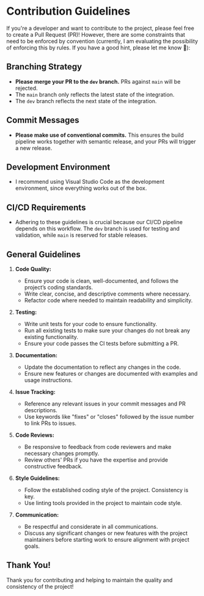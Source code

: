 # Contribution Guidelines

If you're a developer and want to contribute to the project, please feel free to create a Pull Request (PR)! However, there are some constraints that need to be enforced by convention (currently, I am evaluating the possibility of enforcing this by rules. If you have a good hint, please let me know 🎉):

## Branching Strategy

- **Please merge your PR to the `dev` branch.** PRs against `main` will be rejected.
- The `main` branch only reflects the latest state of the integration.
- The `dev` branch reflects the next state of the integration.

## Commit Messages

- **Please make use of conventional commits.** This ensures the build pipeline works together with semantic release, and your PRs will trigger a new release.

## Development Environment

- I recommend using Visual Studio Code as the development environment, since everything works out of the box.

## CI/CD Requirements

- Adhering to these guidelines is crucial because our CI/CD pipeline depends on this workflow. The `dev` branch is used for testing and validation, while `main` is reserved for stable releases.

## General Guidelines

1. **Code Quality:**
   - Ensure your code is clean, well-documented, and follows the project’s coding standards.
   - Write clear, concise, and descriptive comments where necessary.
   - Refactor code where needed to maintain readability and simplicity.

2. **Testing:**
   - Write unit tests for your code to ensure functionality.
   - Run all existing tests to make sure your changes do not break any existing functionality.
   - Ensure your code passes the CI tests before submitting a PR.

3. **Documentation:**
   - Update the documentation to reflect any changes in the code.
   - Ensure new features or changes are documented with examples and usage instructions.

4. **Issue Tracking:**
   - Reference any relevant issues in your commit messages and PR descriptions.
   - Use keywords like "fixes" or "closes" followed by the issue number to link PRs to issues.

5. **Code Reviews:**
   - Be responsive to feedback from code reviewers and make necessary changes promptly.
   - Review others' PRs if you have the expertise and provide constructive feedback.

6. **Style Guidelines:**
   - Follow the established coding style of the project. Consistency is key.
   - Use linting tools provided in the project to maintain code style.

7. **Communication:**
   - Be respectful and considerate in all communications.
   - Discuss any significant changes or new features with the project maintainers before starting work to ensure alignment with project goals.

## Thank You!

Thank you for contributing and helping to maintain the quality and consistency of the project!